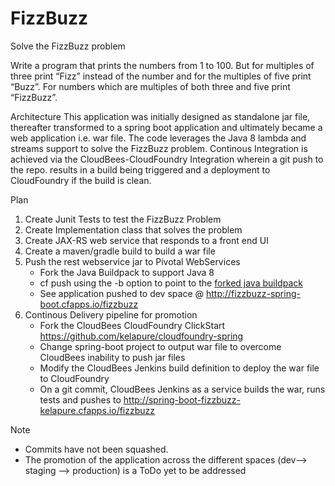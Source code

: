 FizzBuzz
========

Solve the FizzBuzz problem

Write a program that prints the numbers from 1 to 100. But for multiples of three print “Fizz” instead of the number and for the multiples of five print “Buzz”. For numbers which are multiples of both three and five print “FizzBuzz”.

Architecture
This application was initially designed as standalone jar file, thereafter transformed to a spring boot application and ultimately became a web application i.e. war file. The code leverages the Java 8 lambda and streams support to solve the FizzBuzz problem. Continous Integration is achieved via the CloudBees-CloudFoundry Integration wherein a git push to the repo. results in a build being triggered and a deployment to CloudFoundry if the build is clean. 

Plan
 1. Create Junit Tests to test the FizzBuzz Problem
 2. Create Implementation class that solves the problem
 3. Create JAX-RS web service that responds to a front end UI
 4. Create a maven/gradle build to build a war file
 5. Push the rest webservice jar to Pivotal WebServices
    - Fork the Java Buildpack to support Java 8 
    - cf push using the -b option to point to the [forked java buildpack](https://github.com/kelapure/java-buildpack.git) 
    - See application pushed to dev space @ http://fizzbuzz-spring-boot.cfapps.io/fizzbuzz
 6. Continous Delivery pipeline for promotion 
    - Fork the CloudBees CloudFoundry ClickStart https://github.com/kelapure/cloudfoundry-spring
    - Change spring-boot project to output war file to overcome CloudBees inability to push jar files 
    - Modify the CloudBees Jenkins build definition to deploy the war file to CloudFoundry
    - On a git commit, CloudBees Jenkins as a service builds the war, runs tests and pushes to http://spring-boot-fizzbuzz-kelapure.cfapps.io/fizzbuzz  

Note
 - Commits have not been squashed. 
 - The promotion of the application across the different spaces (dev--> staging --> production) is a ToDo yet to be addressed
 


